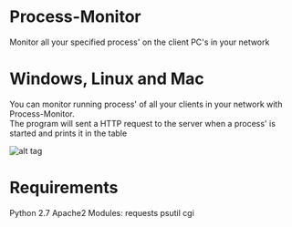 # Process-Monitor
Monitor all your specified process' on the client PC's in your network

# Windows, Linux and Mac


You can monitor running process' of all your clients in your network with Process-Monitor.<br>
The program will sent a HTTP request to the server when a process' is started and prints it in the table

![alt tag](https://github.com/raoulbigg/Porcess-Monitor/blob/master/P-M.png)


# Requirements

Python 2.7
Apache2
Modules:  requests
          psutil
          cgi

